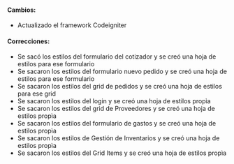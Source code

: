 <h4>Cambios:</h4>  
<ul>
    <li>Actualizado el framework Codeigniter</li>
</ul>

<h4>Correcciones:</h4> 
<ul>
    <li>Se sacó los estilos del formulario del cotizador y se creó una hoja de estilos para ese formulario</li>
    <li>Se sacaron los estilos del formulario nuevo pedido y se creó una hoja de estilos para ese formulario</li>
    <li>Se sacaron los estilos del grid de pedidos y se creó una hoja de estilos para ese grid</li>
    <li>Se sacaron los estilos del login y se creó una hoja de estilos propìa</li>
    <li>Se sacaron los estilos del grid de Proveedores y se creó una hoja de estilos propìa</li>
    <li>Se sacaron los estilos del formulario de gastos y se creó una hoja de estilos propìa</li>
    <li>Se sacaron los estilos de Gestión de Inventarios y se creó una hoja de estilos propìa</li>
    <li>Se sacaron los estilos del Grid Items y se creó una hoja de estilos propìa</li>
</ul>

